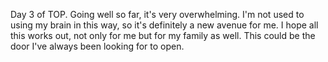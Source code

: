 Day 3 of TOP. Going well so far, it's very overwhelming. I'm not used to using my brain in this way, so it's definitely a new avenue for me. I hope all this works out, not only for me but for my family as well. This could be the door I've always been looking for to open.